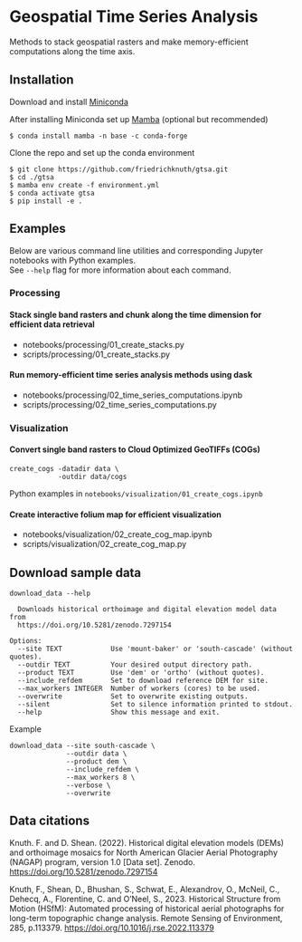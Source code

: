 # Geospatial Time Series Analysis
Methods to stack geospatial rasters and make memory-efficient computations along the time axis. 

## Installation

Download and install [Miniconda](https://docs.conda.io/en/latest/miniconda.html)  

After installing Miniconda set up [Mamba](https://mamba.readthedocs.io/en/latest/installation.html) (optional but recommended)
```
$ conda install mamba -n base -c conda-forge
```
Clone the repo and set up the conda environment  

```
$ git clone https://github.com/friedrichknuth/gtsa.git
$ cd ./gtsa
$ mamba env create -f environment.yml
$ conda activate gtsa
$ pip install -e .
```

## Examples
Below are various command line utilities and corresponding Jupyter notebooks with Python examples.  
See `--help` flag for more information about each command.

### Processing

#### Stack single band rasters and chunk along the time dimension for efficient data retrieval
- notebooks/processing/01_create_stacks.py
- scripts/processing/01_create_stacks.py

#### Run memory-efficient time series analysis methods using dask
- notebooks/processing/02_time_series_computations.ipynb
- scripts/processing/02_time_series_computations.py

### Visualization


#### Convert single band rasters to Cloud Optimized GeoTIFFs (COGs)

```
create_cogs -datadir data \
            -outdir data/cogs
```

Python examples in `notebooks/visualization/01_create_cogs.ipynb`

#### Create interactive folium map for efficient visualization
- notebooks/visualization/02_create_cog_map.ipynb
- scripts/visualization/02_create_cog_map.py

## Download sample data

```
download_data --help

  Downloads historical orthoimage and digital elevation model data from
  https://doi.org/10.5281/zenodo.7297154

Options:
  --site TEXT            Use 'mount-baker' or 'south-cascade' (without quotes).
  --outdir TEXT          Your desired output directory path.
  --product TEXT         Use 'dem' or 'ortho' (without quotes).
  --include_refdem       Set to download reference DEM for site.
  --max_workers INTEGER  Number of workers (cores) to be used.
  --overwrite            Set to overwrite existing outputs.
  --silent               Set to silence information printed to stdout.
  --help                 Show this message and exit.
```

Example

```
download_data --site south-cascade \
              --outdir data \
              --product dem \
              --include_refdem \
              --max_workers 8 \
              --verbose \
              --overwrite
```

## Data citations

Knuth. F. and D. Shean. (2022). Historical digital elevation models (DEMs) and orthoimage mosaics for North American Glacier Aerial Photography (NAGAP) program, version 1.0 [Data set]. Zenodo. https://doi.org/10.5281/zenodo.7297154 

Knuth, F., Shean, D., Bhushan, S., Schwat, E., Alexandrov, O., McNeil, C., Dehecq, A., Florentine, C. and O’Neel, S., 2023. Historical Structure from Motion (HSfM): Automated processing of historical aerial photographs for long-term topographic change analysis. Remote Sensing of Environment, 285, p.113379. https://doi.org/10.1016/j.rse.2022.113379 

